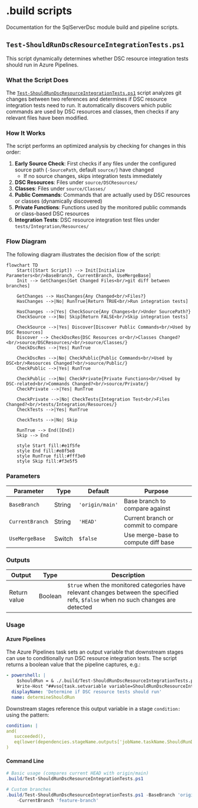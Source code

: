 # .build scripts

Documentation for the SqlServerDsc module build and pipeline scripts.

## `Test-ShouldRunDscResourceIntegrationTests.ps1`

This script dynamically determines whether DSC resource integration tests
should run in Azure Pipelines.

### What the Script Does
<!-- markdownlint-disable-next-line MD013 -->
The [`Test-ShouldRunDscResourceIntegrationTests.ps1`](./Test-ShouldRunDscResourceIntegrationTests.ps1) script analyzes git
changes between two references and determines if DSC resource integration tests
need to run. It automatically discovers which public commands are used by DSC
resources and classes, then checks if any relevant files have been modified.

### How It Works

The script performs an optimized analysis by checking for changes in this order:

1. **Early Source Check**: First checks if any files under the configured
   source path (`-SourcePath`, default `source/`) have changed
   - If no source changes, skips integration tests immediately
1. **DSC Resources**: Files under `source/DSCResources/`
1. **Classes**: Files under `source/Classes/`
1. **Public Commands**: Commands that are actually used by DSC resources or
   classes (dynamically discovered)
1. **Private Functions**: Functions used by the monitored public commands or
   class-based DSC resources
1. **Integration Tests**: DSC resource integration test files under
   `tests/Integration/Resources/`

### Flow Diagram

The following diagram illustrates the decision flow of the script:

<!-- markdownlint-disable MD013 - Mermaid diagram has long lines -->
```mermaid
flowchart TD
    Start([Start Script]) --> Init[Initialize Parameters<br/>BaseBranch, CurrentBranch, UseMergeBase]
    Init --> GetChanges[Get Changed Files<br/>git diff between branches]

    GetChanges --> HasChanges{Any Changed<br/>Files?}
    HasChanges -->|No| RunTrue[Return TRUE<br/>Run integration tests]

    HasChanges -->|Yes| CheckSource{Any Changes<br/>Under SourcePath?}
    CheckSource -->|No| Skip[Return FALSE<br/>Skip integration tests]

    CheckSource -->|Yes| Discover[Discover Public Commands<br/>Used by DSC Resources]
    Discover --> CheckDscRes{DSC Resources or<br/>Classes Changed?<br/>source/DSCResources/<br/>source/Classes/}
    CheckDscRes -->|Yes| RunTrue

    CheckDscRes -->|No| CheckPublic{Public Commands<br/>Used by DSC<br/>Resources Changed?<br/>source/Public/}
    CheckPublic -->|Yes| RunTrue

    CheckPublic -->|No| CheckPrivate{Private Functions<br/>Used by DSC-related<br/>Commands Changed?<br/>source/Private/}
    CheckPrivate -->|Yes| RunTrue

    CheckPrivate -->|No| CheckTests{Integration Test<br/>Files Changed?<br/>tests/Integration/Resources/}
    CheckTests -->|Yes| RunTrue

    CheckTests -->|No| Skip

    RunTrue --> End([End])
    Skip --> End

    style Start fill:#e1f5fe
    style End fill:#e8f5e8
    style RunTrue fill:#fff3e0
    style Skip fill:#f3e5f5
```
<!-- markdownlint-enable MD013 -->

### Parameters

| Parameter | Type | Default | Purpose |
|-----------|------|---------|---------|
| `BaseBranch` | String | `'origin/main'` | Base branch to compare against |
| `CurrentBranch` | String | `'HEAD'` | Current branch or commit to compare |
| `UseMergeBase` | Switch | `$false` | Use merge-base to compute diff base |

### Outputs

<!-- markdownlint-disable MD013 - Table with long descriptions -->
| Output | Type | Description |
|--------|------|-------------|
| Return value | Boolean | `$true` when the monitored categories have relevant changes between the specified refs, `$false` when no such changes are detected |
<!-- markdownlint-enable MD013 -->

### Usage

#### Azure Pipelines

The Azure Pipelines task sets an output variable that downstream stages can
use to conditionally run DSC resource integration tests. The script returns
a boolean value that the pipeline captures, e.g.:

<!-- markdownlint-disable MD013 -->
```yaml
- powershell: |
    $shouldRun = & ./.build/Test-ShouldRunDscResourceIntegrationTests.ps1 -BaseBranch $targetBranch -CurrentBranch HEAD -UseMergeBase
    Write-Host "##vso[task.setvariable variable=ShouldRunDscResourceIntegrationTests;isOutput=true]$shouldRun"
  displayName: 'Determine if DSC resource tests should run'
  name: determineShouldRun
```
<!-- markdownlint-enable MD013 -->

Downstream stages reference this output variable in a stage `condition:`
using the pattern:
<!-- markdownlint-disable MD013 -->
```yaml
condition: |
and(
   succeeded(),
   eq(lower(dependencies.stageName.outputs['jobName.taskName.ShouldRunDscResourceIntegrationTests']), 'true')
)
```
<!-- markdownlint-enable MD013 -->

#### Command Line

```powershell
# Basic usage (compares current HEAD with origin/main)
.build/Test-ShouldRunDscResourceIntegrationTests.ps1

# Custom branches
.build/Test-ShouldRunDscResourceIntegrationTests.ps1 -BaseBranch 'origin/dev' \
    -CurrentBranch 'feature-branch'
```
